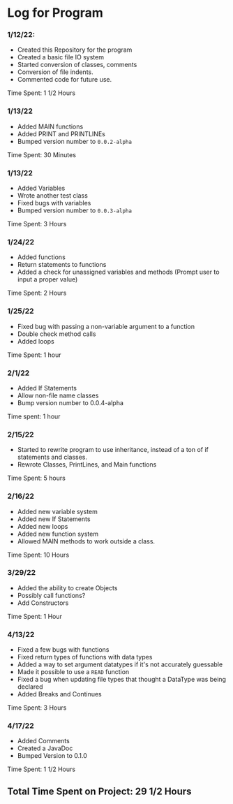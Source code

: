 # Log for Program


### 1/12/22:
 - Created this Repository for the program
 - Created a basic file IO system
 - Started conversion of classes, comments
 - Conversion of file indents.
 - Commented code for future use.

Time Spent: 1 1/2 Hours

### 1/13/22
 - Added MAIN functions
 - Added PRINT and PRINTLINEs
 - Bumped version  number to `0.0.2-alpha`

Time Spent: 30 Minutes

### 1/13/22
 - Added Variables
 - Wrote another test class
 - Fixed bugs with variables
 - Bumped version number to `0.0.3-alpha`

Time Spent: 3 Hours

### 1/24/22
 - Added functions
 - Return statements to functions
 - Added a check for unassigned variables and methods (Prompt user to input a proper value)

Time Spent: 2 Hours

### 1/25/22
 - Fixed bug with passing a non-variable argument to a function
 - Double check method calls
 - Added loops

Time Spent: 1 hour

### 2/1/22
 - Added If Statements
 - Allow non-file name classes
 - Bump version number to 0.0.4-alpha

Time spent: 1 hour

### 2/15/22
 - Started to rewrite program to use inheritance, instead of a ton of if statements and classes.
 - Rewrote Classes, PrintLines, and Main functions
 
Time Spent: 5 hours

### 2/16/22
- Added new variable system
- Added new If Statements
- Added new loops
- Added new function system
- Allowed MAIN methods to work outside a class.

Time Spent: 10 Hours

### 3/29/22
- Added the ability to create Objects
- Possibly call functions?
- Add Constructors

Time Spent: 1 Hour

### 4/13/22
- Fixed a few bugs with functions
- Fixed return types of functions with data types
- Added a way to set argument datatypes if it's not accurately guessable
- Made it possible to use a `READ` function
- Fixed a bug when updating file types that thought a DataType was being declared
- Added Breaks and Continues

Time Spent: 3 Hours

### 4/17/22

- Added Comments
- Created a JavaDoc
- Bumped Version to 0.1.0

Time Spent: 1 1/2 Hours

## Total Time Spent on Project: 29 1/2 Hours

